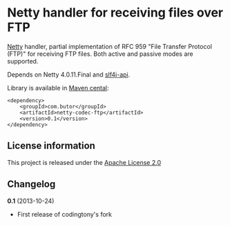 Netty handler for receiving files over FTP
==========================================

[Netty](http://netty.io/) handler, partial implementation of RFC 959 "File Transfer Protocol (FTP)"
for receiving FTP files. Both active and passive modes are supported.

Depends on Netty 4.0.11.Final and [slf4j-api](http://www.slf4j.org/).

Library is available in [Maven cental](http://repo1.maven.org/maven2/com/alexkasko/netty/):

    <dependency>
        <groupId>com.butor</groupId>
        <artifactId>netty-codec-ftp</artifactId>
        <version>0.1</version>
    </dependency>


License information
-------------------

This project is released under the [Apache License 2.0](http://www.apache.org/licenses/LICENSE-2.0)

Changelog
---------

**0.1** (2013-10-24)

 * First release of codingtony's fork
